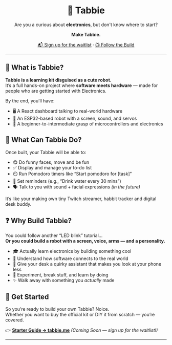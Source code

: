 <div align="center">

# 🤖 Tabbie  
Are you a curious about **electronics**, but don't know where to start?

**Make Tabbie.**  

[📬 Sign up for the waitlist](https://tabbie.me) · [📺 Follow the Build](https://www.youtube.com/@peeeeteer)

</div>

---

## 🧠 What is Tabbie?

**Tabbie is a learning kit disguised as a cute robot.**  
It’s a full hands-on project where **software meets hardware** — made for people who are getting started with Electronics.

By the end, you’ll have:
- 🖥️ A React dashboard talking to real-world hardware  
- 🔌 An ESP32-based robot with a screen, sound, and servos  
- 🧠 A beginner-to-intermediate grasp of microcontrollers and electronics



## 🤖 What Can Tabbie Do?

Once built, your Tabbie will be able to:

- 😋 Do funny faces, move and be fun
- ✅ Display and manage your to-do list  
- ⏲️ Run Pomodoro timers like “Start pomodoro for [task]”  
- 🔔 Set reminders (e.g., “Drink water every 30 mins”)  
- 🗣️ Talk to you with sound + facial expressions _(in the future)_

It’s like your making own tiny Twitch streamer, habbit tracker and digital desk buddy.


## ❓ Why Build Tabbie?

You could follow another “LED blink” tutorial...  
**Or you could build a robot with a screen, voice, arms — and a personality.**

- 🎓 Actually learn electronics by building something cool  
- 💬 Understand how software connects to the real world  
- 🤖 Give your desk a quirky assistant that makes you look at your phone less
- 🧪 Experiment, break stuff, and learn by doing  
- ✨ Walk away with something you *actually* made


## 🚀 Get Started

So you’re ready to build your own Tabbie? Noice.   
Whether you want to buy the official kit or DIY it from scratch — you’re covered.

👉 [**Starter Guide → tabbie.me**](https://tabbie.me) *(Coming Soon — sign up for the waitlist!)*


---

<!---

## 🧑‍💻 What Will You Learn?

Tabbie is modular — each feature you build teaches you something useful:

| Feature                      | What You'll Learn                        |
|-----------------------------|------------------------------------------|
| 🔴 Light up a LED           | GPIO basics, React <-> ESP32 comm        |
| 🧠 Animate facial expressions | SPI screen control, frame buffers        |
| 🦾 Control servo arms        | PWM, motor control, external power       |
| 📻 Play voice/sound         | DFPlayer Mini, MP3 control over serial   |
| 🎤 React to your voice      | I2S mic, sound input, basic signal logic |
| ⏱️ Build Pomodoro timers    | Syncing frontend with microcontroller    |
| ✅ To-do list manager       | SD card I/O, simple JSON file handling   |
| 📡 WiFi & APIs              | ESP32 webserver, RESTful communication   |


## 🛠️ Project Structure

```txt
TABBIE/
├── make-tabbie/                 # 3D-printed parts & assembly info
│   ├── 3d-files/                # STL & CAD files
│   └── assembly_instructions.md # How to put it all together
│
├── tabbie-learns/               # Step-by-step learning + experiments
│   ├── 01-arduino-uno-basic/    
│   └── 02-esp-32-basics/       
│       └── index.md
│
├── tabbie/                      # The actual working software
│   ├── esp32_firmware/          # C++ code running on the ESP32
│   ├── local_backend_server/    # Node.js or Python server for backend logic
│   └── react_frontend_dashboard/# Your control panel for the robot
│
└── README.md                    # You are here.

An open-source robot kit powered by an ESP32 and controlled via a local React dashboard — made to teach developers hardware from scratch, by building something real.
**The desk robot that teaches you electronics — one LED, servo, and silly face at a time.**  
